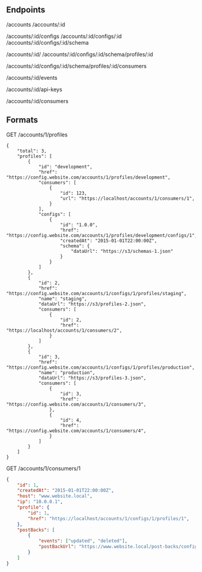 
Endpoints
---------

/accounts
/accounts/:id

/accounts/:id/configs
/accounts/:id/configs/:id
/accounts/:id/configs/:id/schema

/accounts/:id/
/accounts/:id/configs/:id/schema/profiles/:id

/accounts/:id/configs/:id/schema/profiles/:id/consumers

/accounts/:id/events

/accounts/:id/api-keys

/accounts/:id/consumers


Formats
-------

GET /accounts/1/profiles

```
{
    "total": 3,
    "profiles": [
        {
            "id": "development",
            "href": "https://config.website.com/accounts/1/profiles/development",
            "consumers": [
                {
                    "id": 123,
                    "url": "https://localhost/accounts/1/consumers/1",
                }
            ],
            "configs": [
                {
                    "id": "1.0.0",
                    "href": "https://config.website.com/accounts/1/profiles/development/configs/1",
                    "createdAt": "2015-01-01T22:00:00Z",
                    "schema": {
                        "dataUrl": "https://s3/schemas-1.json"
                    }
                }
            ]
        },
        {
            "id": 2,
            "href": "https://config.website.com/accounts/1/configs/1/profiles/staging",
            "name": "staging",
            "dataUrl": "https://s3/profiles-2.json",
            "consumers": [
                {
                    "id": 2,
                    "href": "https://localhost/accounts/1/consumers/2",
                }
            ]
        },
        {
            "id": 3,
            "href": "https://config.website.com/accounts/1/configs/1/profiles/production",
            "name": "production",
            "dataUrl": "https://s3/profiles-3.json",
            "consumers": [
                {
                    "id": 3,
                    "href": "https://config.website.com/accounts/1/consumers/3",
                },
                {
                    "id": 4,
                    "href": "https://config.website.com/accounts/1/consumers/4",
                }
            ]
        }
    ]
}
```

GET /accounts/1/consumers/1

```json
{
    "id": 1,
    "createdAt": "2015-01-01T22:00:00Z",
    "host": "www.website.local",
    "ip": "10.0.0.1",
    "profile": {
        "id": 1,
        "href": "https://localhost/accounts/1/configs/1/profiles/1",
    },
    "postBacks": [
        {
            "events": ["updated", "deleted"],
            "postBackUrl": "https://www.website.local/post-backs/config-events"
        }
    ]
}
```

